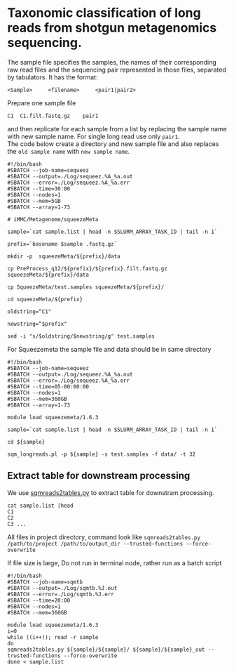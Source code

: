 # Taxonomic classification of long reads from shotgun metagenomics sequencing.

The sample file specifies the samples, the names of their corresponding raw read files and the sequencing pair represented in those files, separated by tabulators.
It has the format: 
```
<Sample>	 <filename> 	<pair1|pair2>	
```
Prepare one sample file  
```
C1	C1.filt.fastq.gz	pair1
```
and then replicate for each sample from a list by replacing the sample name  with new sample name.
For single long read use only `pair1`.  
The code below create a directory and new sample file and also replaces the `old sample name` with `new sample name`.

```
#!/bin/bash
#SBATCH --job-name=sequeez
#SBATCH --output=./Log/sequeez.%A_%a.out
#SBATCH --error=./Log/sequeez.%A_%a.err
#SBATCH --time=30:00
#SBATCH --nodes=1
#SBATCH --mem=5GB
#SBATCH --array=1-73

# iMMC/Metagenome/squeezeMeta

sample=`cat sample.list | head -n $SLURM_ARRAY_TASK_ID | tail -n 1`

prefix=`basename $sample .fastq.gz`

mkdir -p  squeezeMeta/${prefix}/data

cp PreProcess_q12/${prefix}/${prefix}.filt.fastq.gz squeezeMeta/${prefix}/data

cp SqueezeMeta/test.samples squeezeMeta/${prefix}/

cd squeezeMeta/${prefix}

oldstring=“C1"

newstring=“$prefix"

sed -i "s/$oldstring/$newstring/g" test.samples
```
For Squeezemeta the sample file and data should be in same directory 
```
#!/bin/bash
#SBATCH --job-name=sequeez
#SBATCH --output=./Log/sequeez.%A_%a.out
#SBATCH --error=./Log/sequeez.%A_%a.err
#SBATCH --time=05-00:00:00
#SBATCH --nodes=1
#SBATCH --mem=360GB
#SBATCH --array=1-73

module load squeezemeta/1.6.3

sample=`cat sample.list | head -n $SLURM_ARRAY_TASK_ID | tail -n 1`

cd ${sample}

sqm_longreads.pl -p ${sample} -s test.samples -f data/ -t 32
```

## Extract table for downstream processing

We use [sqmreads2tables.py](https://github.com/jtamames/SqueezeMeta/blob/master/utils/sqmreads2tables.py) to extract table for downstram processing.
```
cat sample.list |head
C1
C2
C3 ...
```
All files in project directory, command look like `sqmreads2tables.py /path/to/project /path/to/output_dir --trusted-functions --force-overwrite`

If file size is large, Do not run in terminal node, rather run as a batch script

```
#!/bin/bash
#SBATCH --job-name=sqmtb
#SBATCH --output=./Log/sqmtb.%J.out
#SBATCH --error=./Log/sqmtb.%J.err
#SBATCH --time=20:00
#SBATCH --nodes=1
#SBATCH --mem=360GB

module load squeezemeta/1.6.3
i=0
while ((i++)); read -r sample
do  
sqmreads2tables.py ${sample}/${sample}/ ${sample}/${sample}_out --trusted-functions --force-overwrite        
done < sample.list
```
